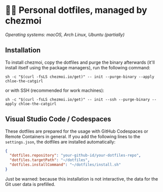 # 👩‍💻 Personal dotfiles, managed by chezmoi

_Operating systems: macOS, Arch Linux, Ubuntu (partially)_

## Installation

To install chezmoi, copy the dotfiles and purge the binary afterwards (it'll install itself using
the package managers), run the following command:

```shell
sh -c "$(curl -fsLS chezmoi.io/get)" -- init --purge-binary --apply chloe-the-catgirl
```

or with SSH (recommended for work machines):

```shell
sh -c "$(curl -fsLS chezmoi.io/get)" -- init --ssh --purge-binary --apply chloe-the-catgirl
```

## Visual Studio Code / Codespaces

These dotfiles are prepared for the usage with GitHub Codespaces or Remote Containers
in general. If you add the following lines to the `settings.json`, the dotfiles are installed
automatically:

```json
{
  "dotfiles.repository": "your-github-id/your-dotfiles-repo",
  "dotfiles.targetPath": "~/dotfiles",
  "dotfiles.installCommand": "~/dotfiles/install.sh"
}
```

Just be warned: because this installation is not interactive, the data for the Git user data
is prefilled.
